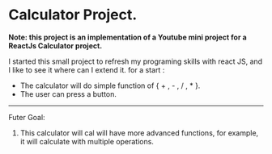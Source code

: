 # Calculator Project.
**Note: this project is an implementation of a Youtube mini project for a ReactJs Calculator project.**



I started this small project to refresh my programing skills with react JS, and I like to see it where can I extend it.
for a start : 
- The calculator will do simple function of { + , - , / , * }.
- The user can press a button. 


---
Futer Goal:
1. This calculator will cal will have more advanced functions,
for example, it will calculate with multiple operations.